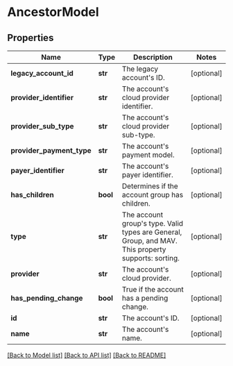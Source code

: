 # AncestorModel

## Properties
Name | Type | Description | Notes
------------ | ------------- | ------------- | -------------
**legacy_account_id** | **str** | The legacy account&#39;s ID. | [optional] 
**provider_identifier** | **str** | The account&#39;s cloud provider identifier. | [optional] 
**provider_sub_type** | **str** | The account&#39;s cloud provider sub-type. | [optional] 
**provider_payment_type** | **str** | The account&#39;s payment model. | [optional] 
**payer_identifier** | **str** | The account&#39;s payer identifier. | [optional] 
**has_children** | **bool** | Determines if the account group has children. | [optional] 
**type** | **str** | The account group&#39;s type. Valid types are General, Group, and MAV. This property supports: sorting. | [optional] 
**provider** | **str** | The account&#39;s cloud provider. | [optional] 
**has_pending_change** | **bool** | True if the account has a pending change. | [optional] 
**id** | **str** | The account&#39;s ID. | [optional] 
**name** | **str** | The account&#39;s name. | [optional] 

[[Back to Model list]](../README.md#documentation-for-models) [[Back to API list]](../README.md#documentation-for-api-endpoints) [[Back to README]](../README.md)


